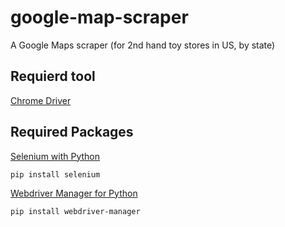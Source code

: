 # google-map-scraper
A Google Maps scraper (for 2nd hand toy stores in US, by state)

## Requierd tool
[Chrome Driver](https://chromedriver.chromium.org/)

## Required Packages
[Selenium with Python](https://selenium-python.readthedocs.io/)
```
pip install selenium
```
[Webdriver Manager for Python](https://pypi.org/project/webdriver-manager/)
```
pip install webdriver-manager
```
